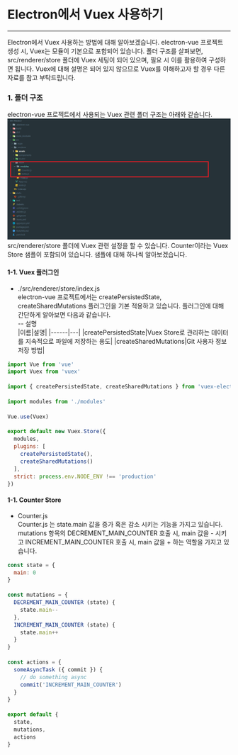 Electron에서 Vuex 사용하기
============   
* * *   
Electron에서 Vuex 사용하는 방법에 대해 알아보겠습니다. electron-vue 프로젝트 생성 시, Vuex는 모듈이 기본으로 포함되어 있습니다. 
폴더 구조를 살펴보면, src/renderer/store 폴더에 Vuex 세팅이 되어 있으며, 필요 시 이를 활용하여 구성하면 됩니다.
Vuex에 대해 설명은 되어 있지 않으므로 Vuex를 이해하고자 할 경우 다른 자료를 참고 부탁드립니다.

### 1. 폴더 구조
electron-vue 프로젝트에서 사용되는 Vuex 관련 폴더 구조는 아래와 같습니다.
![ex_screenshot](./assets//electron_vuex_folder.png)
src/renderer/store 폴더에 Vuex 관련 설정을 할 수 있습니다. Counter이라는 Vuex Store 샘플이 포함되어 있습니다. 샘플에 대해 하나씩 알아보겠습니다.

#### 1-1. Vuex 플러그인
- ./src/renderer/store/index.js   
electron-vue 프로젝트에서는 createPersistedState, createSharedMutations 플러그인을 기본 적용하고 있습니다. 플러그인에 대해 간단하게 알아보면 다음과 같습니다.   
-- 설명   
|이름|설명|
|------|---|
|createPersistedState|Vuex Store로 관리하는 데이터를 지속적으로 파일에 저장하는 용도|
|createSharedMutations|Git 사용자 정보 저장 방법|

``` javascript
import Vue from 'vue'
import Vuex from 'vuex'

import { createPersistedState, createSharedMutations } from 'vuex-electron'

import modules from './modules'

Vue.use(Vuex)

export default new Vuex.Store({
  modules,
  plugins: [
    createPersistedState(),
    createSharedMutations()
  ],
  strict: process.env.NODE_ENV !== 'production'
})
```


#### 1-1. Counter Store
- Counter.js   
Counter.js 는 state.main 값을 증가 혹은 감소 시키는 기능을 가지고 있습니다. mutations 항목의 DECREMENT_MAIN_COUNTER 호출 시, main 값을 - 시키고 INCREMENT_MAIN_COUNTER 호출 시, main 값을 + 하는 역할을 가지고 있습니다.
``` javascript
const state = {
  main: 0
}

const mutations = {
  DECREMENT_MAIN_COUNTER (state) {
    state.main--
  },
  INCREMENT_MAIN_COUNTER (state) {
    state.main++
  }
}

const actions = {
  someAsyncTask ({ commit }) {
    // do something async
    commit('INCREMENT_MAIN_COUNTER')
  }
}

export default {
  state,
  mutations,
  actions
}
```